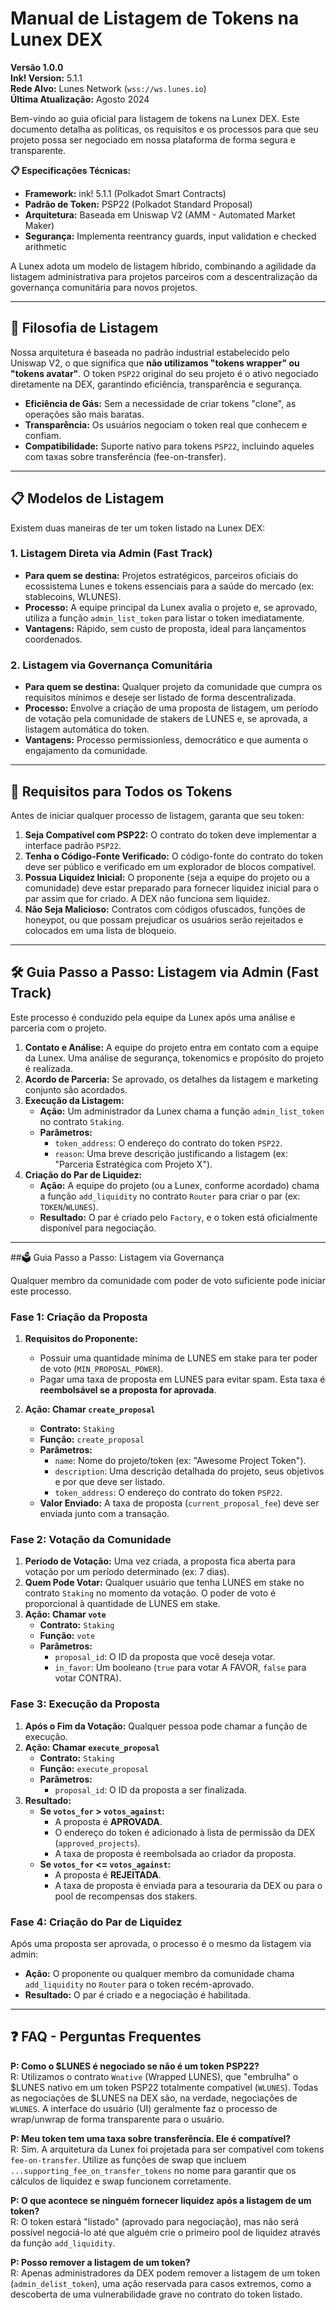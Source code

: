 # Manual de Listagem de Tokens na Lunex DEX

**Versão 1.0.0**  
**Ink! Version:** 5.1.1  
**Rede Alvo:** Lunes Network (`wss://ws.lunes.io`)  
**Última Atualização:** Agosto 2024

Bem-vindo ao guia oficial para listagem de tokens na Lunex DEX. Este documento detalha as políticas, os requisitos e os processos para que seu projeto possa ser negociado em nossa plataforma de forma segura e transparente.

**📋 Especificações Técnicas:**
- **Framework:** ink! 5.1.1 (Polkadot Smart Contracts)
- **Padrão de Token:** PSP22 (Polkadot Standard Proposal)
- **Arquitetura:** Baseada em Uniswap V2 (AMM - Automated Market Maker)
- **Segurança:** Implementa reentrancy guards, input validation e checked arithmetic

A Lunex adota um modelo de listagem híbrido, combinando a agilidade da listagem administrativa para projetos parceiros com a descentralização da governança comunitária para novos projetos.

---

## 🚀 Filosofia de Listagem

Nossa arquitetura é baseada no padrão industrial estabelecido pelo Uniswap V2, o que significa que **não utilizamos "tokens wrapper" ou "tokens avatar"**. O token `PSP22` original do seu projeto é o ativo negociado diretamente na DEX, garantindo eficiência, transparência e segurança.

- **Eficiência de Gás:** Sem a necessidade de criar tokens "clone", as operações são mais baratas.
- **Transparência:** Os usuários negociam o token real que conhecem e confiam.
- **Compatibilidade:** Suporte nativo para tokens `PSP22`, incluindo aqueles com taxas sobre transferência (fee-on-transfer).

---

## 📋 Modelos de Listagem

Existem duas maneiras de ter um token listado na Lunex DEX:

### **1. Listagem Direta via Admin (Fast Track)**

- **Para quem se destina:** Projetos estratégicos, parceiros oficiais do ecossistema Lunes e tokens essenciais para a saúde do mercado (ex: stablecoins, WLUNES).
- **Processo:** A equipe principal da Lunex avalia o projeto e, se aprovado, utiliza a função `admin_list_token` para listar o token imediatamente.
- **Vantagens:** Rápido, sem custo de proposta, ideal para lançamentos coordenados.

### **2. Listagem via Governança Comunitária**

- **Para quem se destina:** Qualquer projeto da comunidade que cumpra os requisitos mínimos e deseje ser listado de forma descentralizada.
- **Processo:** Envolve a criação de uma proposta de listagem, um período de votação pela comunidade de stakers de LUNES e, se aprovada, a listagem automática do token.
- **Vantagens:** Processo permissionless, democrático e que aumenta o engajamento da comunidade.

---

## 📝 Requisitos para Todos os Tokens

Antes de iniciar qualquer processo de listagem, garanta que seu token:

1.  **Seja Compatível com PSP22:** O contrato do token deve implementar a interface padrão `PSP22`.
2.  **Tenha o Código-Fonte Verificado:** O código-fonte do contrato do token deve ser público e verificado em um explorador de blocos compatível.
3.  **Possua Liquidez Inicial:** O proponente (seja a equipe do projeto ou a comunidade) deve estar preparado para fornecer liquidez inicial para o par assim que for criado. A DEX não funciona sem liquidez.
4.  **Não Seja Malicioso:** Contratos com códigos ofuscados, funções de honeypot, ou que possam prejudicar os usuários serão rejeitados e colocados em uma lista de bloqueio.

---
## 🛠️ Guia Passo a Passo: Listagem via Admin (Fast Track)

Este processo é conduzido pela equipe da Lunex após uma análise e parceria com o projeto.

1.  **Contato e Análise:** A equipe do projeto entra em contato com a equipe da Lunex. Uma análise de segurança, tokenomics e propósito do projeto é realizada.
2.  **Acordo de Parceria:** Se aprovado, os detalhes da listagem e marketing conjunto são acordados.
3.  **Execução da Listagem:**
    *   **Ação:** Um administrador da Lunex chama a função `admin_list_token` no contrato `Staking`.
    *   **Parâmetros:**
        *   `token_address`: O endereço do contrato do token `PSP22`.
        *   `reason`: Uma breve descrição justificando a listagem (ex: "Parceria Estratégica com Projeto X").
4.  **Criação do Par de Liquidez:**
    *   **Ação:** A equipe do projeto (ou a Lunex, conforme acordado) chama a função `add_liquidity` no contrato `Router` para criar o par (ex: `TOKEN`/`WLUNES`).
    *   **Resultado:** O par é criado pelo `Factory`, e o token está oficialmente disponível para negociação.

---

##🗳️ Guia Passo a Passo: Listagem via Governança

Qualquer membro da comunidade com poder de voto suficiente pode iniciar este processo.

### **Fase 1: Criação da Proposta**

1.  **Requisitos do Proponente:**
    *   Possuir uma quantidade mínima de LUNES em stake para ter poder de voto (`MIN_PROPOSAL_POWER`).
    *   Pagar uma taxa de proposta em LUNES para evitar spam. Esta taxa é **reembolsável se a proposta for aprovada**.

2.  **Ação: Chamar `create_proposal`**
    *   **Contrato:** `Staking`
    *   **Função:** `create_proposal`
    *   **Parâmetros:**
        *   `name`: Nome do projeto/token (ex: "Awesome Project Token").
        *   `description`: Uma descrição detalhada do projeto, seus objetivos e por que deve ser listado.
        *   `token_address`: O endereço do contrato do token `PSP22`.
    *   **Valor Enviado:** A taxa de proposta (`current_proposal_fee`) deve ser enviada junto com a transação.

### **Fase 2: Votação da Comunidade**

1.  **Período de Votação:** Uma vez criada, a proposta fica aberta para votação por um período determinado (ex: 7 dias).
2.  **Quem Pode Votar:** Qualquer usuário que tenha LUNES em stake no contrato `Staking` no momento da votação. O poder de voto é proporcional à quantidade de LUNES em stake.
3.  **Ação: Chamar `vote`**
    *   **Contrato:** `Staking`
    *   **Função:** `vote`
    *   **Parâmetros:**
        *   `proposal_id`: O ID da proposta que você deseja votar.
        *   `in_favor`: Um booleano (`true` para votar A FAVOR, `false` para votar CONTRA).

### **Fase 3: Execução da Proposta**

1.  **Após o Fim da Votação:** Qualquer pessoa pode chamar a função de execução.
2.  **Ação: Chamar `execute_proposal`**
    *   **Contrato:** `Staking`
    *   **Função:** `execute_proposal`
    *   **Parâmetros:**
        *   `proposal_id`: O ID da proposta a ser finalizada.
3.  **Resultado:**
    *   **Se `votos_for` > `votos_against`:**
        *   A proposta é **APROVADA**.
        *   O endereço do token é adicionado à lista de permissão da DEX (`approved_projects`).
        *   A taxa de proposta é reembolsada ao criador da proposta.
    *   **Se `votos_for` <= `votos_against`:**
        *   A proposta é **REJEITADA**.
        *   A taxa de proposta é enviada para a tesouraria da DEX ou para o pool de recompensas dos stakers.

### **Fase 4: Criação do Par de Liquidez**

Após uma proposta ser aprovada, o processo é o mesmo da listagem via admin:

*   **Ação:** O proponente ou qualquer membro da comunidade chama `add_liquidity` no `Router` para o token recém-aprovado.
*   **Resultado:** O par é criado e a negociação é habilitada.

---
## ❓ FAQ - Perguntas Frequentes

**P: Como o $LUNES é negociado se não é um token PSP22?**  
R: Utilizamos o contrato `Wnative` (Wrapped LUNES), que "embrulha" o $LUNES nativo em um token PSP22 totalmente compatível (`WLUNES`). Todas as negociações de $LUNES na DEX são, na verdade, negociações de `WLUNES`. A interface do usuário (UI) geralmente faz o processo de wrap/unwrap de forma transparente para o usuário.

**P: Meu token tem uma taxa sobre transferência. Ele é compatível?**  
R: Sim. A arquitetura da Lunex foi projetada para ser compatível com tokens `fee-on-transfer`. Utilize as funções de swap que incluem `...supporting_fee_on_transfer_tokens` no nome para garantir que os cálculos de liquidez e swap funcionem corretamente.

**P: O que acontece se ninguém fornecer liquidez após a listagem de um token?**  
R: O token estará "listado" (aprovado para negociação), mas não será possível negociá-lo até que alguém crie o primeiro pool de liquidez através da função `add_liquidity`.

**P: Posso remover a listagem de um token?**  
R: Apenas administradores da DEX podem remover a listagem de um token (`admin_delist_token`), uma ação reservada para casos extremos, como a descoberta de uma vulnerabilidade grave no contrato do token listado.

